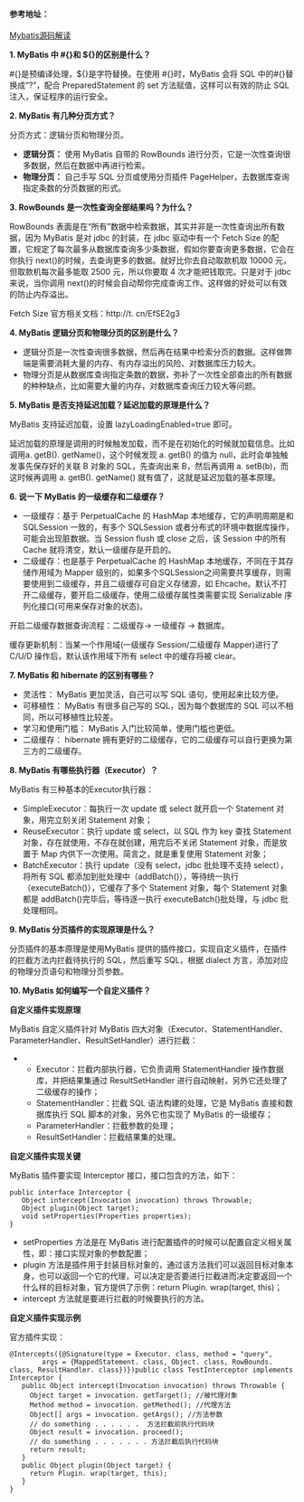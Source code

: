 #### 参考地址：

[Mybatis源码解读](https://tuonioooo.gitbooks.io/application-framework/content/mybatispian.html)

**1. MyBatis 中 \#{}和 ${}的区别是什么？**

\#{}是预编译处理，${}是字符替换。在使用 \#{}时，MyBatis 会将 SQL 中的\#{}替换成“?”，配合 PreparedStatement 的 set 方法赋值，这样可以有效的防止 SQL 注入，保证程序的运行安全。

**2. MyBatis 有几种分页方式？**

分页方式：逻辑分页和物理分页。

* **逻辑分页：**
   使用 MyBatis 自带的 RowBounds 进行分页，它是一次性查询很多数据，然后在数据中再进行检索。
* **物理分页：**
   自己手写 SQL 分页或使用分页插件 PageHelper，去数据库查询指定条数的分页数据的形式。

**3. RowBounds 是一次性查询全部结果吗？为什么？**

RowBounds 表面是在“所有”数据中检索数据，其实并非是一次性查询出所有数据，因为 MyBatis 是对 jdbc 的封装，在 jdbc 驱动中有一个 Fetch Size 的配置，它规定了每次最多从数据库查询多少条数据，假如你要查询更多数据，它会在你执行 next\(\)的时候，去查询更多的数据。就好比你去自动取款机取 10000 元，但取款机每次最多能取 2500 元，所以你要取 4 次才能把钱取完。只是对于 jdbc 来说，当你调用 next\(\)的时候会自动帮你完成查询工作。这样做的好处可以有效的防止内存溢出。

Fetch Size 官方相关文档：http://t. cn/EfSE2g3

**4. MyBatis 逻辑分页和物理分页的区别是什么？**

* 逻辑分页是一次性查询很多数据，然后再在结果中检索分页的数据。这样做弊端是需要消耗大量的内存、有内存溢出的风险、对数据库压力较大。
* 物理分页是从数据库查询指定条数的数据，弥补了一次性全部查出的所有数据的种种缺点，比如需要大量的内存，对数据库查询压力较大等问题。

**5. MyBatis 是否支持延迟加载？延迟加载的原理是什么？**

MyBatis 支持延迟加载，设置 lazyLoadingEnabled=true 即可。

延迟加载的原理是调用的时候触发加载，而不是在初始化的时候就加载信息。比如调用a. getB\(\). getName\(\)，这个时候发现 a. getB\(\) 的值为 null，此时会单独触发事先保存好的关联 B 对象的 SQL，先查询出来 B，然后再调用 a. setB\(b\)，而这时候再调用 a. getB\(\). getName\(\) 就有值了，这就是延迟加载的基本原理。

**6. 说一下 MyBatis 的一级缓存和二级缓存？**

* 一级缓存：基于
  PerpetualCache 的 HashMap 本地缓存，它的声明周期是和 SQLSession 一致的，有多个 SQLSession 或者分布式的环境中数据库操作，可能会出现脏数据。当 Session flush 或 close 之后，该 Session 中的所有 Cache 就将清空，默认一级缓存是开启的。
* 二级缓存：也是基于
  PerpetualCache 的 HashMap 本地缓存，不同在于其存储作用域为 Mapper 级别的，如果多个SQLSession之间需要共享缓存，则需要使用到二级缓存，并且二级缓存可自定义存储源，如 Ehcache。默认不打开二级缓存，要开启二级缓存，使用二级缓存属性类需要实现 Serializable 序列化接口\(可用来保存对象的状态\)。

开启二级缓存数据查询流程：二级缓存-&gt; 一级缓存 -&gt; 数据库。

缓存更新机制：当某一个作用域\(一级缓存 Session/二级缓存 Mapper\)进行了C/U/D 操作后，默认该作用域下所有 select 中的缓存将被 clear。

**7. MyBatis 和 hibernate 的区别有哪些？**

* 灵活性：
  MyBatis 更加灵活，自己可以写 SQL 语句，使用起来比较方便。
* 可移植性：
  MyBatis 有很多自己写的 SQL，因为每个数据库的 SQL 可以不相同，所以可移植性比较差。
* 学习和使用门槛：
  MyBatis 入门比较简单，使用门槛也更低。
* 二级缓存：
  hibernate 拥有更好的二级缓存，它的二级缓存可以自行更换为第三方的二级缓存。

**8. MyBatis 有哪些执行器（Executor）？**

MyBatis 有三种基本的Executor执行器：

* SimpleExecutor：每执行一次 update 或 select 就开启一个 Statement 对象，用完立刻关闭 Statement 对象；
* ReuseExecutor：执行 update 或 select，以 SQL 作为 key 查找 Statement 对象，存在就使用，不存在就创建，用完后不关闭 Statement 对象，而是放置于 Map 内供下一次使用。简言之，就是重复使用 Statement 对象；
* BatchExecutor：执行 update（没有 select，jdbc 批处理不支持 select），将所有 SQL 都添加到批处理中（addBatch\(\)），等待统一执行（executeBatch\(\)），它缓存了多个 Statement 对象，每个 Statement 对象都是 addBatch\(\)完毕后，等待逐一执行 executeBatch\(\)批处理，与 jdbc 批处理相同。

**9. MyBatis 分页插件的实现原理是什么？**

分页插件的基本原理是使用MyBatis 提供的插件接口，实现自定义插件，在插件的拦截方法内拦截待执行的 SQL，然后重写 SQL，根据 dialect 方言，添加对应的物理分页语句和物理分页参数。

**10. MyBatis 如何编写一个自定义插件？**

**自定义插件实现原理**

MyBatis 自定义插件针对 MyBatis 四大对象（Executor、StatementHandler、ParameterHandler、ResultSetHandler）进行拦截：

* * Executor：拦截内部执行器，它负责调用 StatementHandler 操作数据库，并把结果集通过 ResultSetHandler 进行自动映射，另外它还处理了二级缓存的操作；
  * StatementHandler：拦截 SQL 语法构建的处理，它是 MyBatis 直接和数据库执行 SQL 脚本的对象，另外它也实现了 MyBatis 的一级缓存；
  * ParameterHandler：拦截参数的处理；
  * ResultSetHandler：拦截结果集的处理。

**自定义插件实现关键**

MyBatis 插件要实现 Interceptor 接口，接口包含的方法，如下：

```
public interface Interceptor {   
   Object intercept(Invocation invocation) throws Throwable;       
   Object plugin(Object target);    
   void setProperties(Properties properties);
}
```

* setProperties 方法是在 MyBatis 进行配置插件的时候可以配置自定义相关属性，即：接口实现对象的参数配置；
* plugin 方法是插件用于封装目标对象的，通过该方法我们可以返回目标对象本身，也可以返回一个它的代理，可以决定是否要进行拦截进而决定要返回一个什么样的目标对象，官方提供了示例：return Plugin. wrap\(target, this\)；
* intercept 方法就是要进行拦截的时候要执行的方法。

**自定义插件实现示例**

官方插件实现：

```
@Intercepts({@Signature(type = Executor. class, method = "query",
        args = {MappedStatement. class, Object. class, RowBounds. class, ResultHandler. class})})public class TestInterceptor implements Interceptor {
   public Object intercept(Invocation invocation) throws Throwable {
     Object target = invocation. getTarget(); //被代理对象
     Method method = invocation. getMethod(); //代理方法
     Object[] args = invocation. getArgs(); //方法参数
     // do something . . . . . .  方法拦截前执行代码块
     Object result = invocation. proceed();
     // do something . . . . . . . 方法拦截后执行代码块
     return result;
   }
   public Object plugin(Object target) {
     return Plugin. wrap(target, this);
   }
}
```




